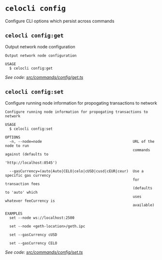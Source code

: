 # `celocli config`

Configure CLI options which persist across commands


## `celocli config:get`

Output network node configuration

```
Output network node configuration

USAGE
  $ celocli config:get
```

_See code: [src/commands/config/get.ts](https://github.com/celo-org/celo-monorepo/tree/master/packages/cli/src/commands/config/get.ts)_

## `celocli config:set`

Configure running node information for propogating transactions to network

```
Configure running node information for propogating transactions to network

USAGE
  $ celocli config:set

OPTIONS
  -n, --node=node                                          URL of the node to run
                                                           commands against (defaults to
                                                           'http://localhost:8545')

  --gasCurrency=(auto|Auto|CELO|celo|cUSD|cusd|cEUR|ceur)  Use a specific gas currency
                                                           for transaction fees
                                                           (defaults to 'auto' which
                                                           uses whatever feeCurrency is
                                                           available)

EXAMPLES
  set --node ws://localhost:2500

  set --node <geth-location>/geth.ipc

  set --gasCurrency cUSD

  set --gasCurrency CELO
```

_See code: [src/commands/config/set.ts](https://github.com/celo-org/celo-monorepo/tree/master/packages/cli/src/commands/config/set.ts)_
